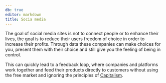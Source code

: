 ```yaml
---
db: true
editor: markdown
title: Socia media
---
```


The goal of social media sites is not to connect people or to enhance
their lives, the goal is to reduce their users freedom of choice in
order to increase their profits. Through data these companies can make
choices for you, present them with their choice and still give you the
feeling of being in control.

This can quickly lead to a feedback loop, where companies and platforms
work together and feed their products directly to customers without
using the free market and ignoring the principles of
[Capitalism](/database/capitalism).
